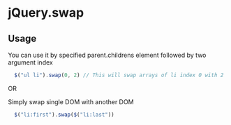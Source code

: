 # jQuery.swap

## Usage

You can use it by specified parent.childrens element followed by two argument index
```javascript
  $("ul li").swap(0, 2) // This will swap arrays of li index 0 with 2
```
OR


Simply swap single DOM with another DOM
```javascript
  $("li:first").swap($("li:last"))
```
